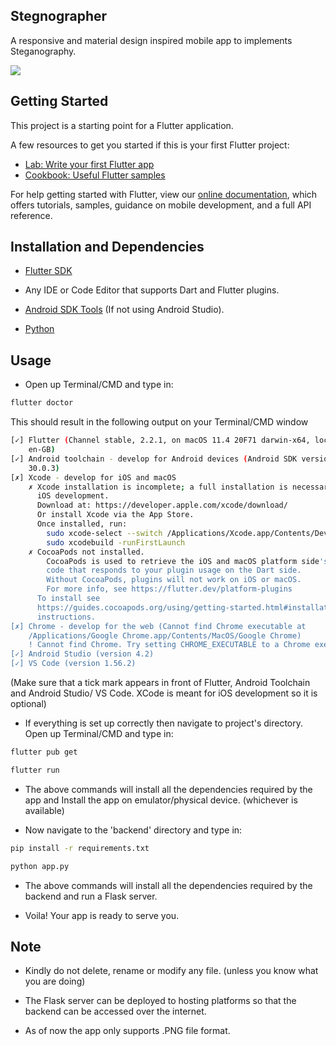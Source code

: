 ## Stegnographer

A responsive and material design inspired mobile app to implements Steganography.

![](steganographer_demo.gif)

## Getting Started

This project is a starting point for a Flutter application.

A few resources to get you started if this is your first Flutter project:

- [Lab: Write your first Flutter app](https://flutter.dev/docs/get-started/codelab)
- [Cookbook: Useful Flutter samples](https://flutter.dev/docs/cookbook)

For help getting started with Flutter, view our
[online documentation](https://flutter.dev/docs), which offers tutorials,
samples, guidance on mobile development, and a full API reference.

## Installation and Dependencies

- [Flutter SDK](https://flutter.dev/docs/get-started/install)

- Any IDE or Code Editor that supports Dart and Flutter plugins.

- [Android SDK Tools](https://developer.android.com/studio?gclsrc=ds&gclsrc=ds&gclid=CLvmq66NgfECFQXojgod9UoGaA) (If not using Android Studio).

- [Python](https://www.python.org/)

## Usage 

- Open up Terminal/CMD and type in:
```bash
flutter doctor
```
This should result in the following output on your Terminal/CMD window
```bash
[✓] Flutter (Channel stable, 2.2.1, on macOS 11.4 20F71 darwin-x64, locale
    en-GB)
[✓] Android toolchain - develop for Android devices (Android SDK version
    30.0.3)
[✗] Xcode - develop for iOS and macOS
    ✗ Xcode installation is incomplete; a full installation is necessary for
      iOS development.
      Download at: https://developer.apple.com/xcode/download/
      Or install Xcode via the App Store.
      Once installed, run:
        sudo xcode-select --switch /Applications/Xcode.app/Contents/Developer
        sudo xcodebuild -runFirstLaunch
    ✗ CocoaPods not installed.
        CocoaPods is used to retrieve the iOS and macOS platform side's plugin
        code that responds to your plugin usage on the Dart side.
        Without CocoaPods, plugins will not work on iOS or macOS.
        For more info, see https://flutter.dev/platform-plugins
      To install see
      https://guides.cocoapods.org/using/getting-started.html#installation for
      instructions.
[✗] Chrome - develop for the web (Cannot find Chrome executable at
    /Applications/Google Chrome.app/Contents/MacOS/Google Chrome)
    ! Cannot find Chrome. Try setting CHROME_EXECUTABLE to a Chrome executable.
[✓] Android Studio (version 4.2)
[✓] VS Code (version 1.56.2)
```
(Make sure that a tick mark appears in front of Flutter, Android Toolchain and Android Studio/ VS Code. XCode is meant for iOS development so it is optional)

- If everything is set up correctly then navigate to project's directory. Open up Terminal/CMD and type in:
```bash
flutter pub get
```
```bash
flutter run
```
- The above commands will install all the dependencies required by the app and Install the app on emulator/physical device. (whichever is available)

- Now navigate to the 'backend' directory and type in:

```bash
pip install -r requirements.txt
```
```bash
python app.py
```

- The above commands will install all the dependencies required by the backend and run a Flask server.

- Voila! Your app is ready to serve you.

## Note

- Kindly do not delete, rename or modify any file. (unless you know what you are doing)

- The Flask server can be deployed to hosting platforms so that the backend can be accessed over the internet.

- As of now the app only supports .PNG file format.

